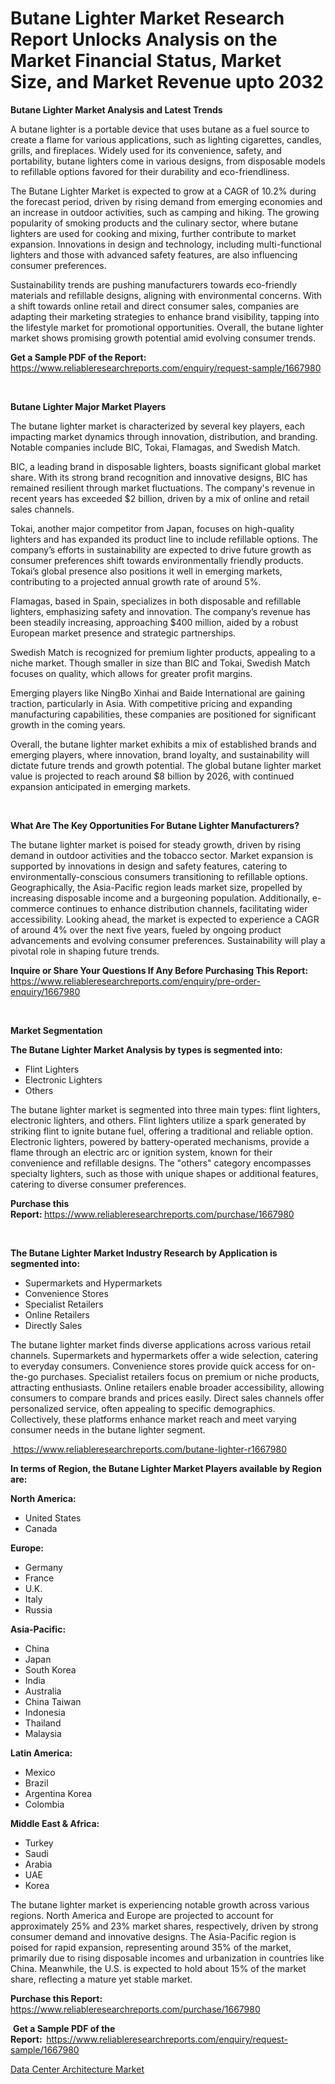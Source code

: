 <p><h1>Butane Lighter Market Research Report Unlocks Analysis on the Market Financial Status, Market Size, and Market Revenue upto 2032</h1></p><p><strong>Butane Lighter Market Analysis and Latest Trends</strong></p>
<p><p>A butane lighter is a portable device that uses butane as a fuel source to create a flame for various applications, such as lighting cigarettes, candles, grills, and fireplaces. Widely used for its convenience, safety, and portability, butane lighters come in various designs, from disposable models to refillable options favored for their durability and eco-friendliness.</p><p>The Butane Lighter Market is expected to grow at a CAGR of 10.2% during the forecast period, driven by rising demand from emerging economies and an increase in outdoor activities, such as camping and hiking. The growing popularity of smoking products and the culinary sector, where butane lighters are used for cooking and mixing, further contribute to market expansion. Innovations in design and technology, including multi-functional lighters and those with advanced safety features, are also influencing consumer preferences. </p><p>Sustainability trends are pushing manufacturers towards eco-friendly materials and refillable designs, aligning with environmental concerns. With a shift towards online retail and direct consumer sales, companies are adapting their marketing strategies to enhance brand visibility, tapping into the lifestyle market for promotional opportunities. Overall, the butane lighter market shows promising growth potential amid evolving consumer trends.</p></p>
<p><strong>Get a Sample PDF of the Report:&nbsp;</strong> <a href="https://www.reliableresearchreports.com/enquiry/request-sample/1667980?utm_campaign=3110&utm_medium=2&utm_source=Github&utm_content=ia&utm_term=06032025&utm_id=butane-lighter">https://www.reliableresearchreports.com/enquiry/request-sample/1667980</a></p>
<p>&nbsp;</p>
<p><strong>Butane Lighter Major Market Players</strong></p>
<p><p>The butane lighter market is characterized by several key players, each impacting market dynamics through innovation, distribution, and branding. Notable companies include BIC, Tokai, Flamagas, and Swedish Match.</p><p>BIC, a leading brand in disposable lighters, boasts significant global market share. With its strong brand recognition and innovative designs, BIC has remained resilient through market fluctuations. The company's revenue in recent years has exceeded $2 billion, driven by a mix of online and retail sales channels.</p><p>Tokai, another major competitor from Japan, focuses on high-quality lighters and has expanded its product line to include refillable options. The company’s efforts in sustainability are expected to drive future growth as consumer preferences shift towards environmentally friendly products. Tokai’s global presence also positions it well in emerging markets, contributing to a projected annual growth rate of around 5%.</p><p>Flamagas, based in Spain, specializes in both disposable and refillable lighters, emphasizing safety and innovation. The company’s revenue has been steadily increasing, approaching $400 million, aided by a robust European market presence and strategic partnerships.</p><p>Swedish Match is recognized for premium lighter products, appealing to a niche market. Though smaller in size than BIC and Tokai, Swedish Match focuses on quality, which allows for greater profit margins.</p><p>Emerging players like NingBo Xinhai and Baide International are gaining traction, particularly in Asia. With competitive pricing and expanding manufacturing capabilities, these companies are positioned for significant growth in the coming years.</p><p>Overall, the butane lighter market exhibits a mix of established brands and emerging players, where innovation, brand loyalty, and sustainability will dictate future trends and growth potential. The global butane lighter market value is projected to reach around $8 billion by 2026, with continued expansion anticipated in emerging markets.</p></p>
<p>&nbsp;</p>
<p><strong>What Are The Key Opportunities For Butane Lighter Manufacturers?</strong></p>
<p><p>The butane lighter market is poised for steady growth, driven by rising demand in outdoor activities and the tobacco sector. Market expansion is supported by innovations in design and safety features, catering to environmentally-conscious consumers transitioning to refillable options. Geographically, the Asia-Pacific region leads market size, propelled by increasing disposable income and a burgeoning population. Additionally, e-commerce continues to enhance distribution channels, facilitating wider accessibility. Looking ahead, the market is expected to experience a CAGR of around 4% over the next five years, fueled by ongoing product advancements and evolving consumer preferences. Sustainability will play a pivotal role in shaping future trends.</p></p>
<p><strong>Inquire or Share Your Questions If Any Before Purchasing This Report:</strong> <a href="https://www.reliableresearchreports.com/enquiry/pre-order-enquiry/1667980?utm_campaign=3110&utm_medium=2&utm_source=Github&utm_content=ia&utm_term=06032025&utm_id=butane-lighter">https://www.reliableresearchreports.com/enquiry/pre-order-enquiry/1667980</a></p>
<p>&nbsp;</p>
<p><strong>Market Segmentation</strong></p>
<p><strong>The Butane Lighter Market Analysis by types is segmented into:</strong></p>
<p><ul><li>Flint Lighters</li><li>Electronic Lighters</li><li>Others</li></ul></p>
<p><p>The butane lighter market is segmented into three main types: flint lighters, electronic lighters, and others. Flint lighters utilize a spark generated by striking flint to ignite butane fuel, offering a traditional and reliable option. Electronic lighters, powered by battery-operated mechanisms, provide a flame through an electric arc or ignition system, known for their convenience and refillable designs. The "others" category encompasses specialty lighters, such as those with unique shapes or additional features, catering to diverse consumer preferences.</p></p>
<p><strong>Purchase this Report:&nbsp;</strong><a href="https://www.reliableresearchreports.com/purchase/1667980?utm_campaign=3110&utm_medium=2&utm_source=Github&utm_content=ia&utm_term=06032025&utm_id=butane-lighter">https://www.reliableresearchreports.com/purchase/1667980</a></p>
<p>&nbsp;</p>
<p><strong>The Butane Lighter Market Industry Research by Application is segmented into:</strong></p>
<p><ul><li>Supermarkets and Hypermarkets</li><li>Convenience Stores</li><li>Specialist Retailers</li><li>Online Retailers</li><li>Directly Sales</li></ul></p>
<p><p>The butane lighter market finds diverse applications across various retail channels. Supermarkets and hypermarkets offer a wide selection, catering to everyday consumers. Convenience stores provide quick access for on-the-go purchases. Specialist retailers focus on premium or niche products, attracting enthusiasts. Online retailers enable broader accessibility, allowing consumers to compare brands and prices easily. Direct sales channels offer personalized service, often appealing to specific demographics. Collectively, these platforms enhance market reach and meet varying consumer needs in the butane lighter segment.</p></p>
<p><a href="https://www.reliableresearchreports.com/butane-lighter-r1667980?utm_campaign=3110&utm_medium=2&utm_source=Github&utm_content=ia&utm_term=06032025&utm_id=butane-lighter">&nbsp;https://www.reliableresearchreports.com/butane-lighter-r1667980</a></p>
<p><strong>In terms of Region, the Butane Lighter Market Players available by Region are:</strong></p>
<p>
    <p> <strong> North America: </strong>
        <ul>
            <li>United States</li>
            <li>Canada</li>
        </ul>
        </p> 
    <p> <strong> Europe: </strong>
        <ul>
            <li>Germany</li>
            <li>France</li>
            <li>U.K.</li>
            <li>Italy</li>
            <li>Russia</li>
        </ul>
        </p> 
    <p> <strong> Asia-Pacific: </strong>
        <ul>
            <li>China</li>
            <li>Japan</li>
            <li>South Korea</li>
            <li>India</li>
            <li>Australia</li>
            <li>China Taiwan</li>
            <li>Indonesia</li>
            <li>Thailand</li>
            <li>Malaysia</li>
        </ul>
        </p> 
    <p> <strong> Latin America: </strong>
        <ul>
            <li>Mexico</li>
            <li>Brazil</li>
            <li>Argentina Korea</li>
            <li>Colombia</li>
        </ul>
        </p> 
    <p> <strong> Middle East & Africa: </strong>
        <ul>
            <li>Turkey</li>
            <li>Saudi</li>
            <li>Arabia</li>
            <li>UAE</li>
            <li>Korea</li>
        </ul>
    </p>
    </p>
<p><p>The butane lighter market is experiencing notable growth across various regions. North America and Europe are projected to account for approximately 25% and 23% market shares, respectively, driven by strong consumer demand and innovative designs. The Asia-Pacific region is poised for rapid expansion, representing around 35% of the market, primarily due to rising disposable incomes and urbanization in countries like China. Meanwhile, the U.S. is expected to hold about 15% of the market share, reflecting a mature yet stable market.</p></p>
<p><strong>Purchase this Report: </strong><a href="https://www.reliableresearchreports.com/purchase/1667980?utm_campaign=3110&utm_medium=2&utm_source=Github&utm_content=ia&utm_term=06032025&utm_id=butane-lighter">https://www.reliableresearchreports.com/purchase/1667980</a></p>
<p>&nbsp;<strong>Get a Sample PDF of the Report:&nbsp;&nbsp;</strong><a href="https://www.reliableresearchreports.com/enquiry/request-sample/1667980?utm_campaign=3110&utm_medium=2&utm_source=Github&utm_content=ia&utm_term=06032025&utm_id=butane-lighter">https://www.reliableresearchreports.com/enquiry/request-sample/1667980</a></p>
<p><strong></strong></p>
<p><p><a href="https://github.com/doljanzwald/Market-Research-Report-List-1/blob/main/data-center-architecture-market.md?utm_campaign=3110&utm_medium=2&utm_source=Github&utm_content=ia&utm_term=06032025&utm_id=butane-lighter">Data Center Architecture Market</a></p></p>